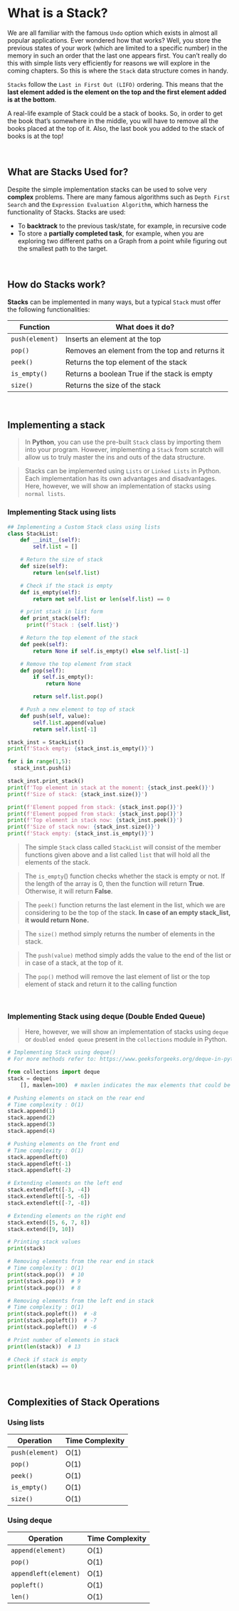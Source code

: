 # What is a Stack?

We are all familiar with the famous `Undo` option which exists in almost all popular applications. Ever wondered how that works? Well, you store the previous states of your work (which are limited to a specific number) in the memory in such an order that the last one appears first. You can’t really do this with simple lists very efficiently for reasons we will explore in the coming chapters. So this is where the `Stack` data structure comes in handy.

`Stacks` follow the `Last in First Out (LIFO)` ordering. This means that the **last element added is the element on the top and the first element added is at the bottom**.

A real-life example of Stack could be a stack of books. So, in order to get the book that’s somewhere in the middle, you will have to remove all the books placed at the top of it. Also, the last book you added to the stack of books is at the top!

<br/>

## What are Stacks Used for?

Despite the simple implementation stacks can be used to solve very **complex** problems. There are many famous algorithms such as `Depth First Search` and the `Expression Evaluation Algorithm`, which harness the functionality of Stacks. Stacks are used:

- To **backtrack** to the previous task/state, for example, in recursive code
- To store a **partially completed task**, for example, when you are exploring two different paths on a Graph from a point while figuring out the smallest path to the target.

<br/>

## How do Stacks work?

**Stacks** can be implemented in many ways, but a typical `Stack` must offer the following functionalities:

| Function        | What does it do?                               |
| --------------- | ---------------------------------------------- |
| `push(element)` | Inserts an element at the top                  |
| `pop()`         | Removes an element from the top and returns it |
| `peek()`        | Returns the top element of the stack           |
| `is_empty()`    | Returns a boolean True if the stack is empty   |
| `size()`        | Returns the size of the stack                  |

<br/>

## Implementing a stack

> In **Python**, you can use the pre-built `Stack` class by importing them into your program. However, implementing a `Stack` from scratch will allow us to truly master the ins and outs of the data structure.

> Stacks can be implemented using `Lists` or `Linked Lists` in Python. Each implementation has its own advantages and disadvantages. Here, however, we will show an implementation of stacks using `normal lists`.

### Implementing Stack using lists

```python
## Implementing a Custom Stack class using lists
class StackList:
    def __init__(self):
        self.list = []

    # Return the size of stack
    def size(self):
        return len(self.list)

    # Check if the stack is empty
    def is_empty(self):
        return not self.list or len(self.list) == 0

    # print stack in list form
    def print_stack(self):
      print(f'Stack : {self.list}')

    # Return the top element of the stack
    def peek(self):
        return None if self.is_empty() else self.list[-1]

    # Remove the top element from stack
    def pop(self):
        if self.is_empty():
            return None

        return self.list.pop()

    # Push a new element to top of stack
    def push(self, value):
        self.list.append(value)
        return self.list[-1]

stack_inst = StackList()
print(f'Stack empty: {stack_inst.is_empty()}')

for i in range(1,5):
  stack_inst.push(i)

stack_inst.print_stack()
print(f'Top element in stack at the moment: {stack_inst.peek()}')
print(f'Size of stack: {stack_inst.size()}')

print(f'Element popped from stack: {stack_inst.pop()}')
print(f'Element popped from stack: {stack_inst.pop()}')
print(f'Top element in stack now: {stack_inst.peek()}')
print(f'Size of stack now: {stack_inst.size()}')
print(f'Stack empty: {stack_inst.is_empty()}')
```

> The simple `Stack` class called `StackList` will consist of the member functions given above and a list called `list` that will hold all the elements of the stack.

> The `is_empty`() function checks whether the stack is empty or not. If the length of the array is 0, then the function will return **True**. Otherwise, it will return **False**.

> The `peek()` function returns the last element in the list, which we are considering to be the top of the stack. **In case of an empty stack_list, it would return None.**

> The `size()` method simply returns the number of elements in the stack.

> The `push(value)` method simply adds the value to the end of the list or in case of a stack, at the top of it.

> The `pop()` method will remove the last element of list or the top element of stack and return it to the calling function

<br/>

### Implementing Stack using deque (Double Ended Queue)

> Here, however, we will show an implementation of stacks using `deque` or `doubled ended queue` present in the `collections` module in Python.

```python
# Implementing Stack using deque()
# For more methods refer to: https://www.geeksforgeeks.org/deque-in-python/

from collections import deque
stack = deque(
    [], maxlen=100)  # maxlen indicates the max elements that could be inserted in deque

# Pushing elements on stack on the rear end
# Time complexity : O(1)
stack.append(1)
stack.append(2)
stack.append(3)
stack.append(4)

# Pushing elements on the front end
# Time complexity : O(1)
stack.appendleft(0)
stack.appendleft(-1)
stack.appendleft(-2)

# Extending elements on the left end
stack.extendleft([-3, -4])
stack.extendleft([-5, -6])
stack.extendleft([-7, -8])

# Extending elements on the right end
stack.extend([5, 6, 7, 8])
stack.extend([9, 10])

# Printing stack values
print(stack)

# Removing elements from the rear end in stack
# Time complexity : O(1)
print(stack.pop())  # 10
print(stack.pop())  # 9
print(stack.pop())  # 8

# Removing elements from the left end in stack
# Time complexity : O(1)
print(stack.popleft())  # -8
print(stack.popleft())  # -7
print(stack.popleft())  # -6

# Print number of elements in stack
print(len(stack))  # 13

# Check if stack is empty
print(len(stack) == 0)
```

<br/>

## Complexities of Stack Operations

### Using lists

| Operation       | Time Complexity |
| --------------- | --------------- |
| `push(element)` | O(1)            |
| `pop()`         | O(1)            |
| `peek()`        | O(1)            |
| `is_empty()`    | O(1)            |
| `size()`        | O(1)            |

### Using deque

| Operation             | Time Complexity |
| --------------------- | --------------- |
| `append(element)`     | O(1)            |
| `pop()`               | O(1)            |
| `appendleft(element)` | O(1)            |
| `popleft()`           | O(1)            |
| `len()`               | O(1)            |
